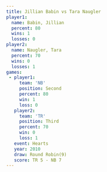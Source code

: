 ```yaml
---
title: Jillian Babin vs Tara Naugler
player1:              
  name: Babin, Jillian
  percent: 80         
  wins: 1             
  losses: 0           
player2:              
  name: Naugler, Tara 
  percent: 70         
  wins: 0             
  losses: 1           
games:
 - player1:          
     team: 'NB'      
     position: Second
     percent: 80     
     win: 1          
     loss: 0         
   player2:         
     team: 'TR'     
     position: Third
     percent: 70    
     win: 0         
     loss: 1        
   event: Hearts       
   year: 2010          
   draw: Round Robin(9)
   score: TR 5 - NB 7  
---
```

